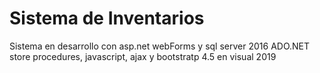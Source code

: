 # Sistema de Inventarios
Sistema en desarrollo con asp.net webForms y sql server 2016 ADO.NET store procedures, javascript, ajax y bootstratp 4.5 en visual 2019
